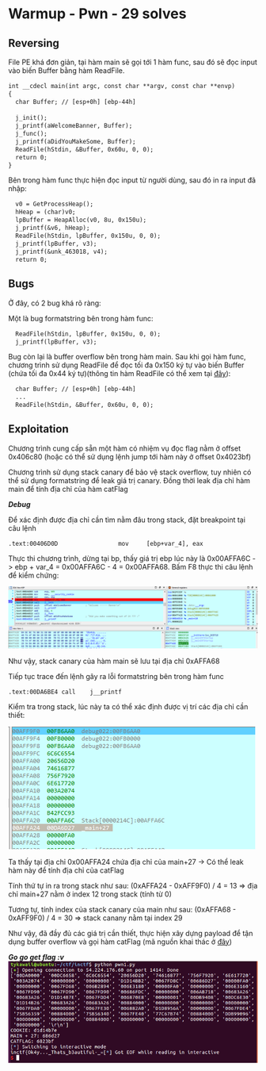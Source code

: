 # Warmup - Pwn - 29 solves

## Reversing

File PE khá đơn giản, tại hàm main sẽ gọi tới 1 hàm func, sau đó sẽ đọc input vào biến Buffer bằng hàm ReadFile.

```
int __cdecl main(int argc, const char **argv, const char **envp)
{
  char Buffer; // [esp+0h] [ebp-44h]

  j_init();
  j_printf(aWelcomeBanner, Buffer);
  j_func();
  j_printf(aDidYouMakeSome, Buffer);
  ReadFile(hStdin, &Buffer, 0x60u, 0, 0);
  return 0;
}
```

Bên trong hàm func thực hiện đọc input từ người dùng, sau đó in ra input đã nhập:

```
  v0 = GetProcessHeap();
  hHeap = (char)v0;
  lpBuffer = HeapAlloc(v0, 8u, 0x150u);
  j_printf(&v6, hHeap);
  ReadFile(hStdin, lpBuffer, 0x150u, 0, 0);
  j_printf(lpBuffer, v3);
  j_printf(&unk_463018, v4);
  return 0;
```

## Bugs

Ở đây, có 2 bug khá rõ ràng:

Một là bug formatstring bên trong hàm func:

```
  ReadFile(hStdin, lpBuffer, 0x150u, 0, 0);
  j_printf(lpBuffer, v3);
```

Bug còn lại là buffer overflow bên trong hàm main. Sau khi gọi hàm func, chương trình sử dụng ReadFile để đọc tối đa 0x150 ký tự vào biến Buffer (chứa tối đa 0x44 ký tự)(thông tin hàm ReadFile có thể xem tại [đây](https://docs.microsoft.com/en-us/windows/win32/api/fileapi/nf-fileapi-readfile)):

```
  char Buffer; // [esp+0h] [ebp-44h]
  ...
  ReadFile(hStdin, &Buffer, 0x60u, 0, 0);
```

## Exploitation

Chương trình cung cấp sẵn một hàm có nhiệm vụ đọc flag nằm ở offset 0x406c80 (hoặc có thể sử dụng lệnh jump tới hàm này ở offset 0x4023bf)

Chương trình sử dụng stack canary để bảo vệ stack overflow, tuy nhiên có thể sử dụng formatstring để leak giá trị canary. Đồng thời leak địa chỉ hàm main để tính địa chỉ của hàm catFlag

***Debug***

Để xác định được địa chỉ cần tìm nằm đâu trong stack, đặt breakpoint tại câu lệnh
```
.text:00406D0D                 mov     [ebp+var_4], eax
```
Thực thi chương trình, dừng tại bp, thấy giá trị ebp lúc này là 0x00AFFA6C -> ebp + var_4 = 0x00AFFA6C - 4 = 0x00AFFA68. Bấm F8 thực thi câu lệnh để kiểm chứng:

![](https://github.com/tykawaii/CTF/blob/master/Writeups/InCTF%202019/images/Capture.PNG)

Như vậy, stack canary của hàm main sẽ lưu tại địa chỉ 0xAFFA68

Tiếp tục trace đến lệnh gây ra lỗi formatstring bên trong hàm func
```
.text:00DA6BE4 call    j__printf
```

Kiểm tra trong stack, lúc này ta có thể xác định được vị trí các địa chỉ cần thiết:

![](https://github.com/tykawaii/CTF/blob/master/Writeups/InCTF%202019/images/stack0.PNG)

Ta thấy tại địa chỉ 0x00AFFA24 chứa địa chỉ của main+27 -> Có thể leak hàm này để tính địa chỉ của catFlag

Tính thứ tự in ra trong stack như sau: (0xAFFA24 - 0xAFF9F0) / 4 = 13 => địa chỉ main+27 nằm ở index 12 trong stack (tính từ 0)

Tương tự, tính index của stack canary của main như sau: (0xAFFA68 - 0xAFF9F0) / 4 = 30 => stack canany nằm tại index 29

Như vậy, đã đầy đủ các giá trị cần thiết, thực hiện xây dựng payload để tận dụng buffer overflow và gọi hàm catFlag (mã nguồn khai thác ở [đây](https://github.com/tykawaii/CTF/blob/master/Writeups/InCTF%202019/pwn1.py))

***Go go get flag :v***
![](https://github.com/tykawaii/CTF/blob/master/Writeups/InCTF%202019/images/Capture1.PNG)



